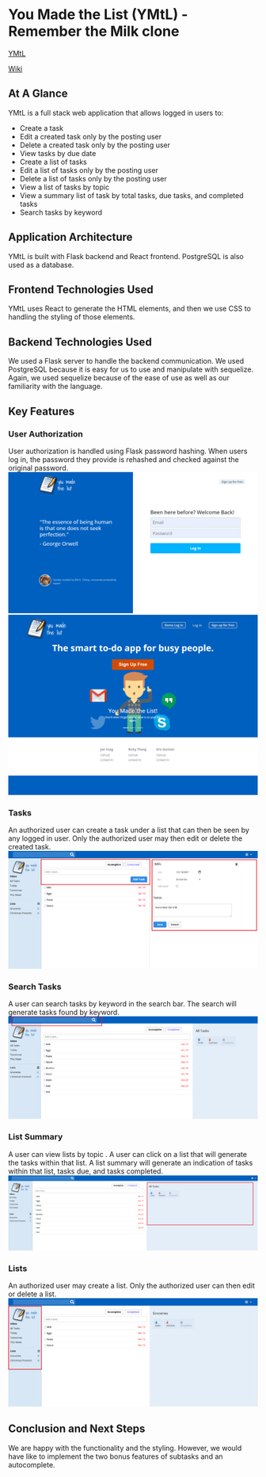 # You Made the List (YMtL) - Remember the Milk clone
[YMtL](https://you-made-the-list.herokuapp.com/)

[Wiki](https://github.com/EricGartner47/FlaskGroupProject/wiki)

## At A Glance
YMtL is a full stack web application that allows logged in users to:
 - Create a task
 - Edit a created task only by the posting user
 - Delete a created task only by the posting user
 - View tasks by due date
 - Create a list of tasks
 - Edit a list of tasks only by the posting user
 - Delete a list of tasks only by the posting user
 - View a list of tasks by topic
 - View a summary list of task by total tasks, due tasks, and completed tasks
 - Search tasks by keyword

## Application Architecture
YMtL is built with Flask backend and React frontend. PostgreSQL is also used as a database.

## Frontend Technologies Used
YMtL uses React to generate the HTML elements, and then we use CSS to handling the styling of those elements.

## Backend Technologies Used
We used a Flask server to handle the backend communication. We used PostgreSQL because it is easy for us to use and manipulate with sequelize. Again, we used sequelize because of the ease of use as well as our familiarity with the language.

## Key Features
### User Authorization
User authorization is handled using Flask password hashing. When users log in, the password they provide is rehashed and checked against the original password.
![Log In Page](https://github.com/EricGartner47/FlaskGroupProject/blob/main/react-app/src/components/auth/images/login_page.png)
![Splash Page](https://github.com/EricGartner47/FlaskGroupProject/blob/main/react-app/src/components/auth/images/splash_page.png)

### Tasks
An authorized user can create a task under a list that can then be seen by any logged in user. Only the authorized user may then edit or delete the created task.
![Tasks](https://github.com/EricGartner47/FlaskGroupProject/blob/main/react-app/src/components/auth/images/tasks.png)

### Search Tasks
A user can search tasks by keyword in the search bar. The search will generate tasks found by keyword.
![Search Tasks](https://github.com/EricGartner47/FlaskGroupProject/blob/main/react-app/src/components/auth/images/search.png)

### List Summary
A user can view lists by topic . A user can click on a list that will generate the tasks within that list. A list summary will generate an indication of tasks within that list, tasks due, and tasks completed.
![List Summary](https://github.com/EricGartner47/FlaskGroupProject/blob/main/react-app/src/components/auth/images/list%20summary.png)

### Lists
An authorized user may create a list. Only the authorized user can then edit or delete a list.
![Lists](https://github.com/EricGartner47/FlaskGroupProject/blob/main/react-app/src/components/auth/images/lists.png)

## Conclusion and Next Steps
We are happy with the functionality and the styling. However, we would have like to implement the two bonus features of subtasks and an autocomplete.
